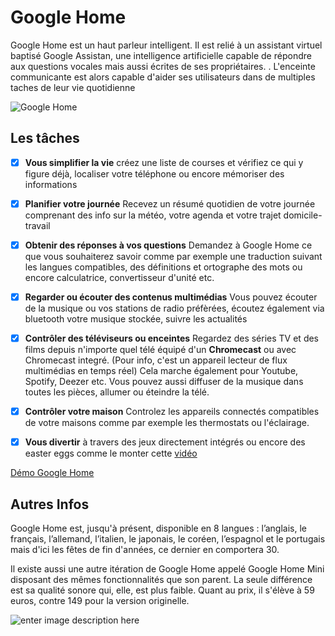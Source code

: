 # Google Home

Google Home est un haut parleur intelligent. Il est relié à un assistant virtuel baptisé Google Assistan, une intelligence artificielle capable de répondre aux questions vocales mais aussi écrites de ses propriétaires. . L'enceinte communicante est alors capable d'aider ses utilisateurs dans de multiples taches de leur vie quotidienne

![Google Home](https://images.kogan.com/image/fetch/s--7mtUJpIA--/b_white,c_pad,f_auto,h_400,q_auto:good,w_600/https://assets.kogan.com/files/product/HKI/KHGOOGHOMWHT/KHGOOGHOMWHT_1.jpg)



## Les tâches

 - [x] **Vous simplifier la vie**
 créez une liste de courses et vérifiez ce qui y figure déjà, localiser votre téléphone ou encore mémoriser des informations
 
 - [x] **Planifier votre journée**
 Recevez un résumé quotidien de votre journée comprenant des info sur la météo, votre agenda et votre trajet domicile-travail
 - [x] **Obtenir des réponses à vos questions**
Demandez à Google Home ce que vous souhaiterez savoir comme par exemple une traduction suivant les langues compatibles, des définitions et ortographe des mots ou encore calculatrice, convertisseur d'unité etc.
 - [x] **Regarder ou écouter des contenus multimédias**
Vous pouvez écouter de la musique ou vos stations de radio préfèrées, écoutez également via bluetooth votre musique stockée, suivre les actualités
 - [x] **Contrôler des téléviseurs ou enceintes**
Regardez des séries TV et des films depuis n'importe quel télé équipé d'un **Chromecast** ou avec Chromecast integré.  (Pour info, c'est un appareil lecteur de flux multimédias en temps réel)
 Cela marche également pour Youtube, Spotify, Deezer etc. Vous pouvez aussi diffuser de la musique dans toutes les pièces,  allumer ou éteindre la télé.
 - [x] **Contrôler votre maison**
 Controlez les appareils connectés compatibles de votre maisons comme par exemple les thermostats ou l'éclairage.
 - [x] **Vous divertir**
  à travers des jeux directement intégrés ou encore des easter eggs comme le monter cette [vidéo](https://www.youtube.com/watch?v=mEXBRewfsa4)
  
[Démo Google Home](https://www.youtube.com/watch?v=rP9u25GhhVQ)


## Autres Infos

Google Home est, jusqu'à présent, disponible en 8 langues : l’anglais, le français, l’allemand, l’italien, le japonais, le coréen, l’espagnol et le portugais mais d'ici les fêtes de fin d'années, ce dernier en comportera 30.

Il existe aussi une autre itération de Google Home appelé Google Home Mini disposant des mêmes fonctionnalités que son parent. La seule différence est sa qualité sonore qui, elle, est plus faible.
Quant au prix, il s'élève à 59 euros, contre 149 pour la version originelle.


![enter image description here](https://www.jbhifi.com.au/FileLibrary/ProductResources/Images/240566-L-LO.jpg)


